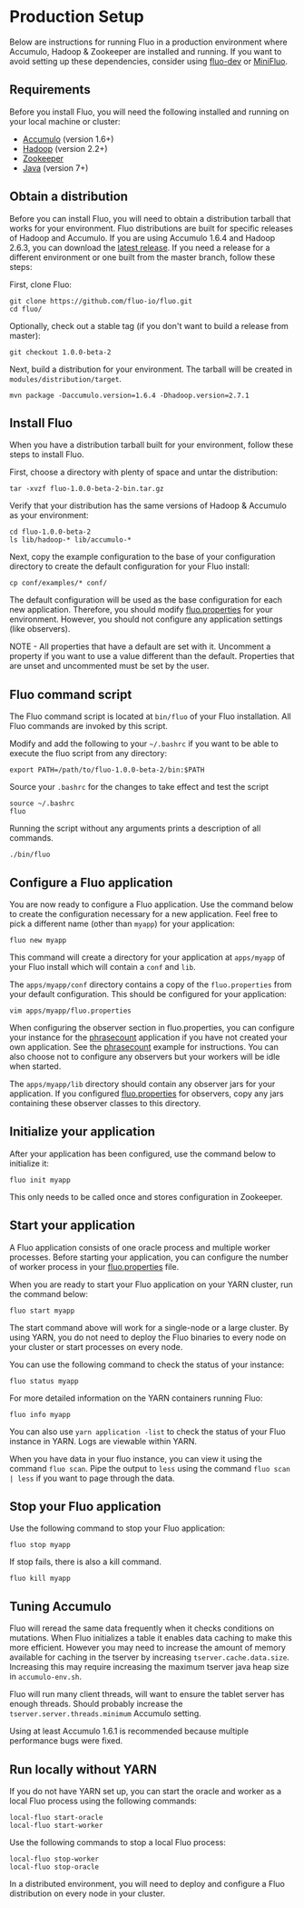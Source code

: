 Production Setup
================

Below are instructions for running Fluo in a production environment where Accumulo,
Hadoop & Zookeeper are installed and running.  If you want to avoid setting up
these dependencies, consider using [fluo-dev] or [MiniFluo]. 

Requirements
------------

Before you install Fluo, you will need the following installed and running on
your local machine or cluster:

* [Accumulo][Accumulo] (version 1.6+)
* [Hadoop][Hadoop] (version 2.2+)
* [Zookeeper]
* [Java][Java] (version 7+)

Obtain a distribution
---------------------

Before you can install Fluo, you will need to obtain a distribution tarball that
works for your environment. Fluo distributions are built for specific releases
of Hadoop and Accumulo. If you are using Accumulo 1.6.4 and Hadoop 2.6.3,
you can download the [latest release][release].  If you need a release for a
different environment or one built from the master branch, follow these steps:

First, clone Fluo:

    git clone https://github.com/fluo-io/fluo.git
    cd fluo/

Optionally, check out a stable tag (if you don't want to build a release from master):

    git checkout 1.0.0-beta-2

Next, build a distribution for your environment. The tarball will be created in 
`modules/distribution/target`.

    mvn package -Daccumulo.version=1.6.4 -Dhadoop.version=2.7.1

Install Fluo
------------

When you have a distribution tarball built for your environment, follow these steps
to install Fluo.

First, choose a directory with plenty of space and untar the distribution:

    tar -xvzf fluo-1.0.0-beta-2-bin.tar.gz

Verify that your distribution has the same versions of Hadoop & Accumulo as your environment:

    cd fluo-1.0.0-beta-2
    ls lib/hadoop-* lib/accumulo-*

Next, copy the example configuration to the base of your configuration directory to create
the default configuration for your Fluo install:

    cp conf/examples/* conf/

The default configuration will be used as the base configuration for each new application.
Therefore, you should modify [fluo.properties] for your environment.  However, you should not
configure any application settings (like observers). 

NOTE - All properties that have a default are set with it.  Uncomment a property if you want 
to use a value different than the default.  Properties that are unset and uncommented must be
set by the user.

Fluo command script
-------------------

The Fluo command script is located at `bin/fluo` of your Fluo installation.  All Fluo
commands are invoked by this script.

Modify and add the following to your `~/.bashrc` if you want to be able to execute the
fluo script from any directory:

    export PATH=/path/to/fluo-1.0.0-beta-2/bin:$PATH

Source your `.bashrc` for the changes to take effect and test the script

    source ~/.bashrc
    fluo

Running the script without any arguments prints a description of all commands.

    ./bin/fluo

Configure a Fluo application
----------------------------

You are now ready to configure a Fluo application.  Use the command below to create the
configuration necessary for a new application.  Feel free to pick a different name (other
than `myapp`) for your application:

    fluo new myapp

This command will create a directory for your application at `apps/myapp` of your Fluo
install which will contain a `conf` and `lib`.

The `apps/myapp/conf` directory contains a copy of the `fluo.properties` from your default
configuration.  This should be configured for your application:

    vim apps/myapp/fluo.properties

When configuring the observer section in fluo.properties, you can configure your instance
for the [phrasecount] application if you have not created your own application. See
the [phrasecount] example for instructions. You can also choose not to configure any
observers but your workers will be idle when started.

The `apps/myapp/lib` directory should contain any observer jars for your application. If 
you configured [fluo.properties] for observers, copy any jars containing these
observer classes to this directory.
 
Initialize your application
---------------------------

After your application has been configured, use the command below to initialize it:

    fluo init myapp

This only needs to be called once and stores configuration in Zookeeper.

Start your application
----------------------

A Fluo application consists of one oracle process and multiple worker processes.
Before starting your application, you can configure the number of worker process
in your [fluo.properties] file.

When you are ready to start your Fluo application on your YARN cluster, run the
command below:

    fluo start myapp

The start command above will work for a single-node or a large cluster.  By
using YARN, you do not need to deploy the Fluo binaries to every node on your
cluster or start processes on every node.

You can use the following command to check the status of your instance:

    fluo status myapp

For more detailed information on the YARN containers running Fluo:

    fluo info myapp

You can also use `yarn application -list` to check the status of your Fluo instance
in YARN.  Logs are viewable within YARN.

When you have data in your fluo instance, you can view it using the command `fluo scan`.
Pipe the output to `less` using the command `fluo scan | less` if you want to page 
through the data.

Stop your Fluo application
--------------------------

Use the following command to stop your Fluo application:

    fluo stop myapp

If stop fails, there is also a kill command.

    fluo kill myapp

Tuning Accumulo
---------------

Fluo will reread the same data frequently when it checks conditions on
mutations.   When Fluo initializes a table it enables data caching to make
this more efficient.  However you may need to increase the amount of memory
available for caching in the tserver by increasing `tserver.cache.data.size`.
Increasing this may require increasing the maximum tserver java heap size in
`accumulo-env.sh`.

Fluo will run many client threads, will want to ensure the tablet server
has enough threads.  Should probably increase the
`tserver.server.threads.minimum` Accumulo setting.

Using at least Accumulo 1.6.1 is recommended because multiple performance bugs
were fixed.

Run locally without YARN
------------------------

If you do not have YARN set up, you can start the oracle and worker as a local 
Fluo process using the following commands:

    local-fluo start-oracle
    local-fluo start-worker

Use the following commands to stop a local Fluo process:

    local-fluo stop-worker
    local-fluo stop-oracle

In a distributed environment, you will need to deploy and configure a Fluo 
distribution on every node in your cluster.

[MiniFluo]: mini-fluo-setup.md
[fluo-dev]: https://github.com/fluo-io/fluo-dev
[Accumulo]: https://accumulo.apache.org/
[Hadoop]: http://hadoop.apache.org/
[Zookeeper]: http://zookeeper.apache.org/
[Java]: https://www.oracle.com/java/index.html
[release]: https://github.com/fluo-io/fluo/releases
[phrasecount]: https://github.com/fluo-io/phrasecount
[fluo.properties]: ../modules/distribution/src/main/config/fluo.properties
